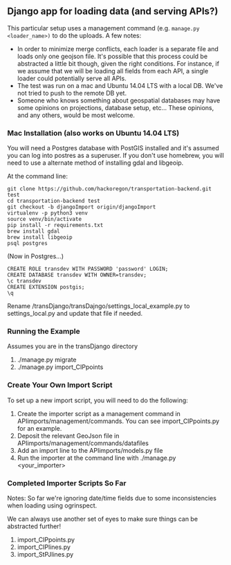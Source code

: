 ## Django app for loading data (and serving APIs?)

This particular setup uses a management command (e.g. `manage.py <loader_name>)` to do the uploads.  A few notes:

* In order to minimize merge conflicts, each loader is a separate file and loads only one geojson file.  It's possible that this process could be abstracted a little bit though, given the right conditions.  For instance, if we assume that we will be loading all fields from each API, a single loader could potentially serve all APIs.
* The test was run on a mac and Ubuntu 14.04 LTS with a local DB.  We've not tried to push to the remote DB yet.
* Someone who knows something about geospatial databases may have some opinions on projections, database setup, etc...  These opinions, and any others, would be most welcome.


### Mac Installation (also works on Ubuntu 14.04 LTS)

You will need a Postgres database with PostGIS installed and it's assumed you can log into postres as a superuser.  If you don't use homebrew, you will need to use a alternate method of installing gdal and libgeoip.

At the command line:
```
git clone https://github.com/hackoregon/transportation-backend.git test
cd transportation-backend test
git checkout -b djangoImport origin/djangoImport
virtualenv -p python3 venv
source venv/bin/activate
pip install -r requirements.txt
brew install gdal
brew install libgeoip
psql postgres
```
    
(Now in Postgres...)
```
CREATE ROLE transdev WITH PASSWORD 'password' LOGIN;
CREATE DATABASE transdev WITH OWNER=transdev;
\c transdev
CREATE EXTENSION postgis;
\q
```
Rename /transDjango/transDajngo/settings_local_example.py to settings_local.py and update that file if needed.


### Running the Example

Assumes you are in the transDjango directory

1.  ./manage.py migrate
2.  ./manage.py import_CIPpoints


### Create Your Own Import Script

To set up a new import script, you will need to do the following:
1. Create the importer script as a management command in APIimports/management/commands.  You can see import_CIPpoints.py for an example.
2. Deposit the relevant GeoJson file in APIimports/management/commands/datafiles
3. Add an import line to the APIimports/models.py file
4. Run the importer at the command line with ./manage.py <your_importer>

### Completed Importer Scripts So Far

Notes: So far we're ignoring date/time fields due to some inconsistencies when loading using ogrinspect.

We can always use another set of eyes to make sure things can be abstracted further! 

1. import_CIPpoints.py
2. import_CIPlines.py
3. import_StPJlines.py

